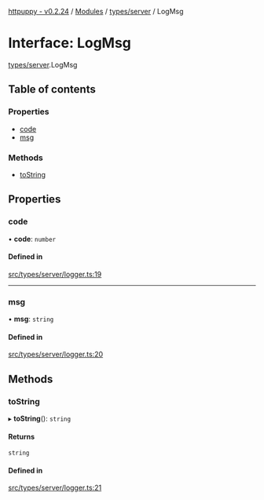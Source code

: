 [httpuppy - v0.2.24](../README.md) / [Modules](../modules.md) / [types/server](../modules/types_server.md) / LogMsg

# Interface: LogMsg

[types/server](../modules/types_server.md).LogMsg

## Table of contents

### Properties

- [code](types_server.LogMsg.md#code)
- [msg](types_server.LogMsg.md#msg)

### Methods

- [toString](types_server.LogMsg.md#tostring)

## Properties

### code

• **code**: `number`

#### Defined in

[src/types/server/logger.ts:19](https://github.com/abschill/httpuppy/blob/85ac7bc/src/types/server/logger.ts#L19)

___

### msg

• **msg**: `string`

#### Defined in

[src/types/server/logger.ts:20](https://github.com/abschill/httpuppy/blob/85ac7bc/src/types/server/logger.ts#L20)

## Methods

### toString

▸ **toString**(): `string`

#### Returns

`string`

#### Defined in

[src/types/server/logger.ts:21](https://github.com/abschill/httpuppy/blob/85ac7bc/src/types/server/logger.ts#L21)
